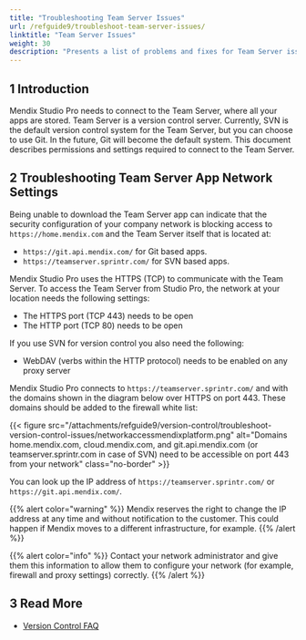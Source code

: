 ```yaml
---
title: "Troubleshooting Team Server Issues"
url: /refguide9/troubleshoot-team-server-issues/
linktitle: "Team Server Issues"
weight: 30
description: "Presents a list of problems and fixes for Team Server issues."
---
```


## 1 Introduction

Mendix Studio Pro needs to connect to the Team Server, where all your apps are stored. Team Server is a version control server. Currently, SVN is the default version control system for the Team Server, but you can choose to use Git. In the future, Git will become the default system. This document describes permissions and settings  required to connect to the Team Server.

## 2 Troubleshooting Team Server App Network Settings

Being unable to download the Team Server app can indicate that the security configuration of your company network is blocking access to `https://home.mendix.com` and the Team Server itself that is located at:

* `https://git.api.mendix.com/` for Git based apps.
* `https://teamserver.sprintr.com/` for SVN based apps.

Mendix Studio Pro uses the HTTPS (TCP) to communicate with the Team Server. To access the Team Server from Studio Pro, the network at your location needs the following settings:

* The HTTPS port (TCP 443) needs to be open
* The HTTP port (TCP 80) needs to be open

If you use SVN for version control you also need the following:

* WebDAV (verbs within the HTTP protocol) needs to be enabled on any proxy server

Mendix Studio Pro connects to `https://teamserver.sprintr.com/` and with the domains shown in the diagram below over HTTPS on port 443. These domains should be added to the firewall white list:

{{< figure src="/attachments/refguide9/version-control/troubleshoot-version-control-issues/networkaccessmendixplatform.png" alt="Domains home.mendix.com, cloud.mendix.com, and git.api.mendix.com (or teamserver.sprintr.com in case of SVN) need to be accessible on port 443 from your network" class="no-border" >}}

You can look up the IP address of `https://teamserver.sprintr.com/` or `https://git.api.mendix.com/`.

{{% alert color="warning" %}}
Mendix reserves the right to change the IP address at any time and without notification to the customer. This could happen if Mendix moves to a different infrastructure, for example.
{{% /alert %}}

{{% alert color="info" %}}
Contact your network administrator and give them this information to allow them to configure your network (for example, firewall and proxy settings) correctly.
{{% /alert %}}

## 3 Read More

* [Version Control FAQ](/refguide9/version-control-faq/)
